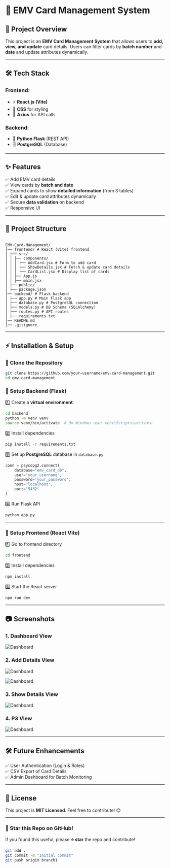 
[screenshot1]: https://raw.githubusercontent.com/SKaushikAK/EMVCards/refs/heads/main/screenshots/Main_page.JPG

[screenshot2]: https://raw.githubusercontent.com/SKaushikAK/EMVCards/refs/heads/main/screenshots/Add.JPG

[screenshot3]: https://raw.githubusercontent.com/SKaushikAK/EMVCards/refs/heads/main/screenshots/Add2.JPG

[screenshot4]: https://raw.githubusercontent.com/SKaushikAK/EMVCards/refs/heads/main/screenshots/Show.JPG

[screenshot5]: https://raw.githubusercontent.com/SKaushikAK/EMVCards/refs/heads/main/screenshots/P3.JPG

# 📌 EMV Card Management System

## 🚀 Project Overview

This project is an **EMV Card Management System** that allows users to **add, view, and update** card details. Users can filter cards by **batch number** and **date** and update attributes dynamically.

---

## 🛠️ Tech Stack

### **Frontend:**

- ⚡ **React.js (Vite)**
- 🎨 **CSS** for styling
- 🔄 **Axios** for API calls

### **Backend:**

- 🐍 **Python Flask** (REST API)
- 🗄️ **PostgreSQL** (Database)

---

## ✨ Features

✅ Add EMV card details  
✅ View cards by **batch and date**  
✅ Expand cards to show **detailed information** (from 3 tables)  
✅ Edit & update card attributes dynamically  
✅ Secure **data validation** on backend  
✅ Responsive UI

---

## 📂 Project Structure
```

EMV-Card-Management/
│── frontend/ # React (Vite) frontend
│ ├── src/
│ │ ├── components/
│ │ │ ├── AddCard.jsx # Form to add card
│ │ │ ├── ShowDetails.jsx # Fetch & update card details
│ │ │ ├── CardList.jsx # Display list of cards
│ │ ├── App.js
│ │ ├── main.jsx
│ ├── public/
│ ├── package.json
│── backend/ # Flask backend
│ ├── app.py # Main Flask app
│ ├── database.py # PostgreSQL connection
│ ├── models.py # DB Schema (SQLAlchemy)
│ ├── routes.py # API routes
│ ├── requirements.txt
│── README.md
│── .gitignore

````

---

## ⚡ Installation & Setup
### 🔹 Clone the Repository
```bash
git clone https://github.com/your-username/emv-card-management.git
cd emv-card-management
````

### 🔹 Setup Backend (Flask)

1️⃣ Create a **virtual environment**

```bash
cd backend
python -m venv venv
source venv/bin/activate  # On Windows use: venv\Scripts\activate
```

2️⃣ Install dependencies

```bash
pip install -r requirements.txt
```

3️⃣ Set up **PostgreSQL** database in `database.py`

```python
conn = psycopg2.connect(
    database="emv_card_db",
    user="your_username",
    password="your_password",
    host="localhost",
    port="5432"
)
```

4️⃣ Run Flask API

```bash
python app.py
```

---

### 🔹 Setup Frontend (React Vite)

1️⃣ Go to frontend directory

```bash
cd frontend
```

2️⃣ Install dependencies

```bash
npm install
```

3️⃣ Start the React server

```bash
npm run dev
```

---



## 📷 Screenshots

### 1. Dashboard View
![Dashboard][screenshot1]

### 2. Add Details View
![Dashboard][screenshot2]

![Dashboard][screenshot3]

### 3. Show Details View    
![Dashboard][screenshot4]

### 4. P3 View
![Dashboard][screenshot5]

---

## 🛠️ Future Enhancements

✅ User Authentication (Login & Roles)  
✅ CSV Export of Card Details  
✅ Admin Dashboard for Batch Monitoring

---

## 📝 License

This project is **MIT Licensed**. Feel free to contribute! 😊

---

### 🌟 Star this Repo on GitHub!

If you found this useful, please **⭐ star** the repo and contribute!

```bash
git add .
git commit -m "Initial commit"
git push origin branch1
```


